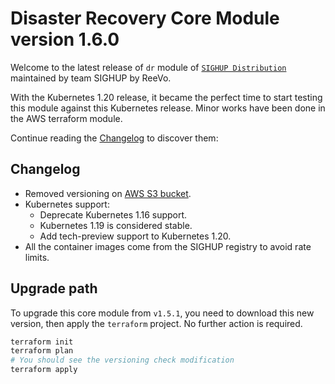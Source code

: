 # Disaster Recovery Core Module version 1.6.0

Welcome to the latest release of `dr` module of [`SIGHUP
Distribution`](https://github.com/sighupio/distribution) maintained by team SIGHUP by ReeVo.

With the Kubernetes 1.20 release, it became the perfect time to start testing this module against this Kubernetes
release. Minor works have been done in the AWS terraform module.

Continue reading the [Changelog](#changelog) to discover them:

## Changelog

- Removed versioning on [AWS S3 bucket](../../modules/aws-velero).
- Kubernetes support:
  - Deprecate Kubernetes 1.16 support.
  - Kubernetes 1.19 is considered stable.
  - Add tech-preview support to Kubernetes 1.20.
- All the container images come from the SIGHUP registry to avoid rate limits.

## Upgrade path

To upgrade this core module from `v1.5.1`, you need to download this new version, then apply the
`terraform` project. No further action is required.

```bash
terraform init
terraform plan
# You should see the versioning check modification
terraform apply
```

